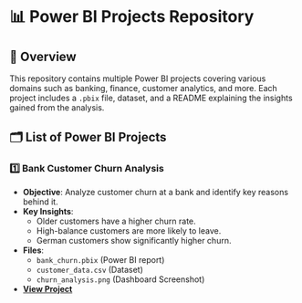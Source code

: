 # 📊 Power BI Projects Repository

## 📌 Overview
This repository contains multiple Power BI projects covering various domains such as banking, finance, customer analytics, and more. Each project includes a `.pbix` file, dataset, and a README explaining the insights gained from the analysis.

## 🗂️ List of Power BI Projects

### 1️⃣ Bank Customer Churn Analysis
   - **Objective**: Analyze customer churn at a bank and identify key reasons behind it.
   - **Key Insights**:
     - Older customers have a higher churn rate.
     - High-balance customers are more likely to leave.
     - German customers show significantly higher churn.
   - **Files**:
     - `bank_churn.pbix` (Power BI report)
     - `customer_data.csv` (Dataset)
     - `churn_analysis.png` (Dashboard Screenshot)
   - **[View Project](./BankCustomerChurnAnalysis/README.md)**





